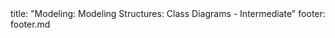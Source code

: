 <frontmatter>
title: "Modeling: Modeling Structures: Class Diagrams - Intermediate"
footer: footer.md
</frontmatter>

<include src="navbar.md" boilerplate />

<include src="unit-inPage-asFlat.md" boilerplate />